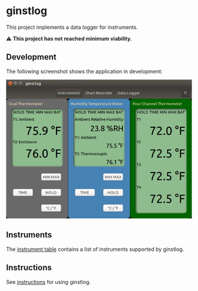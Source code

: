 # ginstlog
This project implements a data logger for instruments.

:warning: __This project has not reached minimum viability.__

## Development
The following screenshot shows the application in development:

![Development Screenshot](docs/ScreenShot.png)

## Instruments

The [instrument table](docs/Instruments.md) contains a list of instruments supported by ginstlog.

## Instructions

See [instructions](docs/instructions/index.md) for using ginstlog.
